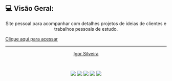 ## 💻 Visão Geral:
<p align="center">Site pessoal para acompanhar com detalhes projetos de ideias de clientes e trabalhos pessoais de estudo.</p>

<a href="https://igorzs.github.io/portfolio/" targert="_blank">Clique aqui para acessar</a>

---

<p align="center"><a href="https://github.com/igorzs" target="_blank">Igor Silveira</a></p>
<br/>
<p align="center">
<a href="https://www.linkedin.com/in/igor-zollim/" target="_blank"><img src="https://img.shields.io/badge/-Igor%20Silveira-2978b5?style=flat-square&logo=Linkedin&logoColor=white&link=https://www.linkedin.com/in/igor-zollim/"/></a>
<a href="mailto:igorzollimsilveira@gmail.com"><img src="https://img.shields.io/badge/-igorzollimsilveira@gmail.com-2978b5?style=flat-square&logo=Gmail&logoColor=white&link=mailto:igorzollimsilveira@gmail.com"/></a>
<a href="https://www.facebook.com/igor.zollim/"><img src="https://img.shields.io/badge/-Facebook-2978b5?style=flat-square&logo=Facebook&logoColor=white&link=https://www.facebook.com/igor.zollim/"/></a>
<a href="https://www.instagram.com/igor.zollim/"><img src="https://img.shields.io/badge/-Instagram-2978b5?style=flat-square&logo=Instagram&logoColor=white&link=https://www.instagram.com/igor.zollim/"/></a>
<a href="https://igorzs.github.io/portfolio/"><img src="https://img.shields.io/badge/-Acessar%20Portfolio-2978b5?style=flat-square&logo=github&logoColor=white&link=https://igorzs.github.io/portfolio/"/></a>
</p>
